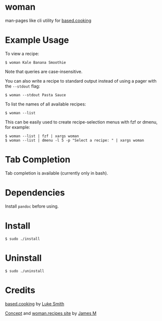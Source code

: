 # woman
man-pages like cli utility for [based.cooking](https://based.cooking)

# Example Usage
To view a recipe:
```
$ woman Kale Banana Smoothie
```
Note that queries are case-insensitive.

You can also write a recipe to standard output instead of using a pager with the `--stdout` flag:
```
$ woman --stdout Pasta Sauce
```

To list the names of all available recipes:
```
$ woman --list
```
This can be easily used to create recipe-selection menus with fzf or dmenu, for example:
```
$ woman --list | fzf | xargs woman
$ woman --list | dmenu -l 5 -p "Select a recipe: " | xargs woman
```

# Tab Completion
Tab completion is available (currently only in bash).

# Dependencies
Install `pandoc` before using.

# Install
```
$ sudo ./install
```

# Uninstall
```
$ sudo ./uninstall
```

# Credits
[based.cooking](https://based.cooking) by [Luke Smith](https://lukesmith.xyz)

[Concept](https://www.youtube.com/watch?v=ykNEkiYr0QM&lc=Ugz6nFsr1PlL2x4oJaF4AaABAg) and [woman.recipes site](http://woman.recipes) by [James M](https://github.com/dm17)
